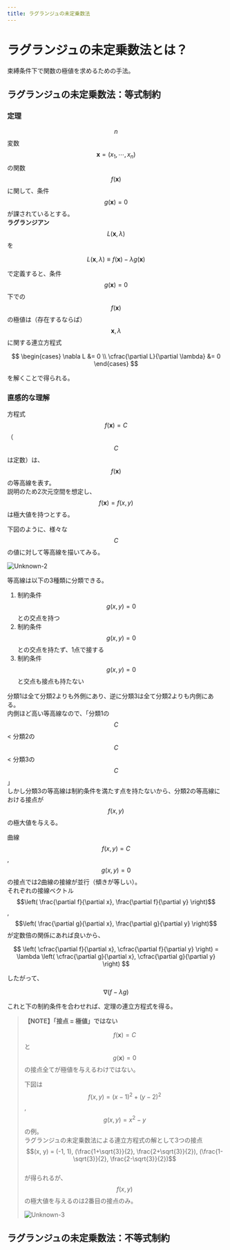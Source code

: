 ```yaml
---
title: ラグランジュの未定乗数法
---
```


# ラグランジュの未定乗数法とは？

束縛条件下で関数の極値を求めるための手法。

## ラグランジュの未定乗数法：等式制約

### 定理

$$n$$ 変数 $$\boldsymbol{x} = (x_1, \cdots, x_n)$$ の関数 $$f(\boldsymbol{x})$$ に関して、条件 $$g(\boldsymbol{x}) = 0$$ が課されているとする。  
**ラグランジアン** $$L(\boldsymbol{x}, \lambda)$$ を

$$L(\boldsymbol{x}, \lambda) \equiv f(\boldsymbol{x}) - \lambda g(\boldsymbol{x})$$

で定義すると、条件 $$g(\boldsymbol{x}) = 0$$ 下での $$f(\boldsymbol{x})$$ の極値は（存在するならば）$$\boldsymbol{x}, \lambda$$ に関する連立方程式

$$
\begin{cases}
\nabla L &= 0 \\
\cfrac{\partial L}{\partial \lambda} &= 0
\end{cases}
$$

を解くことで得られる。


### 直感的な理解

方程式 $$f(\boldsymbol{x}) = C$$（$$C$$ は定数）は、$$f(\boldsymbol{x})$$ の等高線を表す。  
説明のため2次元空間を想定し、$$f(\boldsymbol{x}) = f(x, y)$$ は極大値を持つとする。

下図のように、様々な $$C$$ の値に対して等高線を描いてみる。

![Unknown-2](https://user-images.githubusercontent.com/13412823/78782841-9a332d80-79dd-11ea-9bb4-a72dbb65cb15.png)

等高線は以下の3種類に分類できる。

1. 制約条件 $$g(x, y) = 0$$ との交点を持つ
2. 制約条件 $$g(x, y) = 0$$ との交点を持たず、1点で接する
3. 制約条件 $$g(x, y) = 0$$ と交点も接点も持たない

分類1は全て分類2よりも外側にあり、逆に分類3は全て分類2よりも内側にある。  
内側ほど高い等高線なので、「分類1の $$C$$ < 分類2の $$C$$ < 分類3の $$C$$」  
しかし分類3の等高線は制約条件を満たす点を持たないから、分類2の等高線における接点が $$f(x, y)$$ の極大値を与える。

曲線 $$f(x, y) = C$$, $$g(x, y) = 0$$ の接点では2曲線の接線が並行（傾きが等しい）。  
それぞれの接線ベクトル $$\left( \frac{\partial f}{\partial x}, \frac{\partial f}{\partial y} \right)$$, $$\left( \frac{\partial g}{\partial x}, \frac{\partial g}{\partial y} \right)$$ が定数倍の関係にあれば良いから、

$$
\left( \cfrac{\partial f}{\partial x}, \cfrac{\partial f}{\partial y} \right) = \lambda \left( \cfrac{\partial g}{\partial x}, \cfrac{\partial g}{\partial y} \right)
$$

したがって、

$$
\nabla \left( f - \lambda g \right)
$$

これと下の制約条件を合わせれば、定理の連立方程式を得る。


> **【NOTE】「接点 = 極値」ではない**
>
> $$f(\boldsymbol{x}) = C$$ と $$g(\boldsymbol{x}) = 0$$ の接点全てが極値を与えるわけではない。  
>
> 下図は $$f(x, y) = (x-1)^2 + (y-2)^2$$, $$g(x, y) = x^2 - y$$ の例。  
> ラグランジュの未定乗数法による連立方程式の解として3つの接点  
> $$(x, y) = (-1, 1), (\frac{1+\sqrt{3}}{2}, \frac{2+\sqrt{3}}{2}), (\frac{1-\sqrt{3}}{2}, \frac{2-\sqrt{3}}{2})$$  
> が得られるが、$$f(x, y)$$ の極大値を与えるのは2番目の接点のみ。
>
> ![Unknown-3](https://user-images.githubusercontent.com/13412823/78782838-98696a00-79dd-11ea-8186-4feb9527e242.png)



## ラグランジュの未定乗数法：不等式制約
